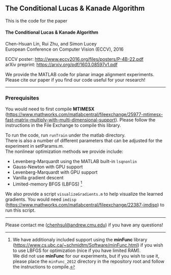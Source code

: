 ## The Conditional Lucas & Kanade Algorithm

This is the code for the paper
#### The Conditional Lucas & Kanade Algorithm  
Chen-Hsuan Lin, Rui Zhu, and Simon Lucey  
European Conference on Computer Vision (ECCV), 2016

ECCV poster: http://www.eccv2016.org/files/posters/P-4B-22.pdf  
arXiv preprint: https://arxiv.org/pdf/1603.08597v1.pdf

We provide the MATLAB code for planar image alignment experiments.  
Please cite our paper if you find our code useful for your research!

--------------------------------------

### Prerequisites  
You would need to first compile **MTIMESX** (https://www.mathworks.com/matlabcentral/fileexchange/25977-mtimesx-fast-matrix-multiply-with-multi-dimensional-support). Please follow the instructions in the File Exchange to compile this library.

To run the code, run `runTrain` under the matlab directory.  
There is also a number of different parameters that can be adjusted for the experiment in setParams.m.  
The nonlinear optimization methods we provide include:
* Levenberg-Marquardt using the MATLAB built-in `lsqnonlin`
* Gauss-Newton with GPU support
* Levenberg-Marquardt with GPU support
* Vanilla gradient descent
* Limited-memory BFGS (LBFGS) [^1]

[^1]: We have additionaly included support using the **minFunc** library (https://www.cs.ubc.ca/~schmidtm/Software/minFunc.html) if you wish to use LBFGS for optimization (nice if you have limited RAM).  
We did not use **minFunc** for our experiments, but if you wish to use it, please place the `minFunc_2012` directory in the repository root and follow the instructions to compile.

We also provide a script `visualizeGradients.m` to help visualize the learned gradients. You would need `imdisp` (https://www.mathworks.com/matlabcentral/fileexchange/22387-imdisp) to run this script.

--------------------------------------

Please contact me (chenhsul@andrew.cmu.edu) if you have any questions!


